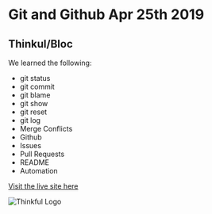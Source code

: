 # Git and Github Apr 25th 2019

## Thinkul/Bloc

We learned the following:

- git status
- git commit
- git blame
- git show
- git reset
- git log
- Merge Conflicts
- Github
- Issues
- Pull Requests
- README
- Automation

[Visit the live site here](https://tjstalcup.github.io/git-and-github-apr-25-2019/)

![Thinkful Logo](https://tf-assets-prod.s3.amazonaws.com/splash/press/thinkful_logo_black.png)
